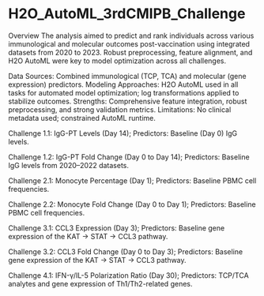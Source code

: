 # H2O_AutoML_3rdCMIPB_Challenge

Overview
The analysis aimed to predict and rank individuals across various immunological and molecular outcomes post-vaccination using integrated datasets from 2020 to 2023. Robust preprocessing, feature alignment, and H2O AutoML were key to model optimization across all challenges.

Data Sources: Combined immunological (TCP, TCA) and molecular (gene expression) predictors.
Modeling Approaches: H2O AutoML used in all tasks for automated model optimization; log transformations applied to stabilize outcomes.
Strengths: Comprehensive feature integration, robust preprocessing, and strong validation metrics.
Limitations: No clinical metadata used; constrained AutoML runtime.

Challenge 1.1: IgG-PT Levels (Day 14); 
Predictors: Baseline (Day 0) IgG levels.

Challenge 1.2: IgG-PT Fold Change (Day 0 to Day 14); 
Predictors: Baseline IgG levels from 2020–2022 datasets.

Challenge 2.1: Monocyte Percentage (Day 1);
Predictors: Baseline PBMC cell frequencies.

Challenge 2.2: Monocyte Fold Change (Day 0 to Day 1);
Predictors: Baseline PBMC cell frequencies.

Challenge 3.1: CCL3 Expression (Day 3);
Predictors: Baseline gene expression of the KAT → STAT → CCL3 pathway.

Challenge 3.2: CCL3 Fold Change (Day 0 to Day 3);
Predictors: Baseline gene expression of the KAT → STAT → CCL3 pathway.

Challenge 4.1: IFN-γ/IL-5 Polarization Ratio (Day 30);
Predictors: TCP/TCA analytes and gene expression of Th1/Th2-related genes.
